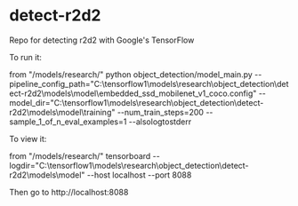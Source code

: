 # detect-r2d2
Repo for detecting r2d2 with Google's TensorFlow


To run it:

from "/models/research/"
python object_detection/model_main.py --pipeline_config_path="C:\tensorflow1\models\research\object_detection\detect-r2d2\models\model\embedded_ssd_mobilenet_v1_coco.config" --model_dir="C:\tensorflow1\models\research\object_detection\detect-r2d2\models\model\training" --num_train_steps=200 --sample_1_of_n_eval_examples=1 --alsologtostderr


To view it: 

from "/models/research/"
tensorboard --logdir="C:\tensorflow1\models\research\object_detection\detect-r2d2\models\model" --host localhost --port 8088

Then go to http://localhost:8088
